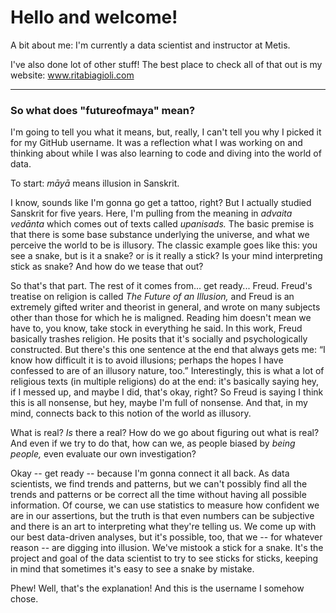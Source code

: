 # Hello and welcome!

A bit about me: I'm currently a data scientist and instructor at Metis. 

I've also done lot of other stuff! The best place to check all of that out is my website: www.ritabiagioli.com

---

 
 
 


### So what does "futureofmaya" mean?

I'm going to tell you what it means, but, really, I can't tell you why I picked it for my GitHub username. It was a reflection what I was working on and thinking about while I was also learning to code and diving into the world of data.

To start: _māyā_ means illusion in Sanskrit.

I know, sounds like I'm gonna go get a tattoo, right? But I actually studied Sanskrit for five years. Here, I'm pulling from the meaning in _advaita vedānta_ which comes out of texts called _upanisads._ The basic premise is that there is some base substance underlying the universe, and what we perceive the world to be is illusory. The classic example goes like this: you see a snake, but is it a snake? or is it really a stick? Is your mind interpreting stick as snake? And how do we tease that out?

So that's that part. The rest of it comes from... get ready... Freud. Freud's treatise on religion is called _The Future of an Illusion,_ and Freud is an extremely gifted writer and theorist in general, and wrote on many subjects other than those for which he is maligned. Reading him doesn't mean we have to, you know, take stock in everything he said. In this work, Freud basically trashes religion. He posits that it's socially and psychologically constructed. But there's this one sentence at the end that always gets me: “I know how difficult it is to avoid illusions; perhaps the hopes I have confessed to are of an illusory nature, too.” Interestingly, this is what a lot of religious texts (in multiple religions) do at the end: it's basically saying hey, if I messed up, and maybe I did, that's okay, right? So Freud is saying I think this is all nonsense, but hey, maybe I'm full of nonsense. And that, in my mind, connects back to this notion of the world as illusory.

What is real? _Is_ there a real? How do we go about figuring out what is real? And even if we try to do that, how can we, as people biased by _being people,_ even evaluate our own investigation?

Okay -- get ready -- because I'm gonna connect it all back. As data scientists, we find trends and patterns, but we can't possibly find all the trends and patterns or be correct all the time without having all possible information. Of course, we can use statistics to measure how confident we are in our assertions, but the truth is that even numbers can be subjective and there is an art to interpreting what they're telling us. We come up with our best data-driven analyses, but it's possible, too, that we -- for whatever reason -- are digging into illusion. We've mistook a stick for a snake. It's the project and goal of the data scientist to try to see sticks for sticks, keeping in mind that sometimes it's easy to see a snake by mistake. 

Phew! Well, that's the explanation! And this is the username I somehow chose. 

<!--
**futureofmaya/futureofmaya** is a ✨ _special_ ✨ repository because its `README.md` (this file) appears on your GitHub profile.

Here are some ideas to get you started:

- 🔭 I’m currently working on ...
- 🌱 I’m currently learning ...
- 👯 I’m looking to collaborate on ...
- 🤔 I’m looking for help with ...
- 💬 Ask me about ...
- 📫 How to reach me: ...
- 😄 Pronouns: ...
- ⚡ Fun fact: ...
-->
